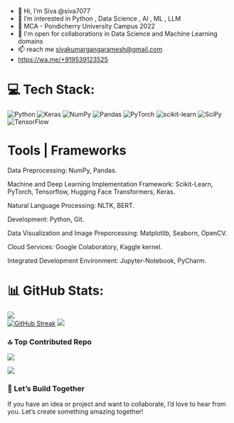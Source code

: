 - 👋 Hi, I’m Siva @siva7077
- 👀 I’m interested in Python , Data Science , AI , ML , LLM
- 🌱 MCA - Pondicherry University Campus 2022 
- 🤝 I'm open for collaborations in Data Science and Machine Learning domains
- 📫 reach me sivakumargangaramesh@gmail.com
- https://wa.me/+919539123525




# 💻 Tech Stack:
![Python](https://img.shields.io/badge/python-3670A0?style=for-the-badge&logo=python&logoColor=ffdd54) ![Keras](https://img.shields.io/badge/Keras-%23D00000.svg?style=for-the-badge&logo=Keras&logoColor=white) ![NumPy](https://img.shields.io/badge/numpy-%23013243.svg?style=for-the-badge&logo=numpy&logoColor=white) ![Pandas](https://img.shields.io/badge/pandas-%23150458.svg?style=for-the-badge&logo=pandas&logoColor=white) ![PyTorch](https://img.shields.io/badge/PyTorch-%23EE4C2C.svg?style=for-the-badge&logo=PyTorch&logoColor=white) ![scikit-learn](https://img.shields.io/badge/scikit--learn-%23F7931E.svg?style=for-the-badge&logo=scikit-learn&logoColor=white) ![SciPy](https://img.shields.io/badge/SciPy-%230C55A5.svg?style=for-the-badge&logo=scipy&logoColor=%white) ![TensorFlow](https://img.shields.io/badge/TensorFlow-%23FF6F00.svg?style=for-the-badge&logo=TensorFlow&logoColor=white)


# Tools | Frameworks
Data Preprocessing: NumPy, Pandas.

Machine and Deep Learning Implementation Framework: Scikit-Learn, PyTorch, Tensorflow, Hugging Face Transformers, Keras.

Natural Language Processing: NLTK, BERT.

Development: Python, Git.

Data Visualization and Image Preporcessing: Matplotlib, Seaborn, OpenCV.

Cloud Services: Google Colaboratory, Kaggle kernel.

Integrated Development Environment: Jupyter-Notebook, PyCharm.



# 📊 GitHub Stats:

![](https://github-readme-stats.vercel.app/api?username=siva7077&theme=dark&hide_border=false&include_all_commits=false&count_private=false)<br/>
[![GitHub Streak](https://streak-stats.demolab.com/?user=siva7077)](https://git.io/streak-stats)
![](https://github-readme-stats.vercel.app/api/top-langs/?username=siva7077&theme=dark&hide_border=false&include_all_commits=false&count_private=false&layout=compact)

### 🔝 Top Contributed Repo
![](https://github-contributor-stats.vercel.app/api?username=siva7077&limit=5&theme=dark&combine_all_yearly_contributions=true)

[![](https://visitcount.itsvg.in/api?id=siva7077&icon=0&color=0)](https://visitcount.itsvg.in)




### 🚀 Let’s Build Together
If you have an idea or project and want to collaborate, I’d love to hear from you. Let’s create something amazing together!



